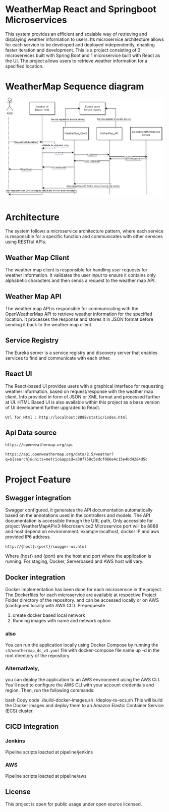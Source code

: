 # WeatherMap React and Springboot Microservices

This system provides an efficient and scalable way of retrieving and displaying weather information to users. Its microservice architecture allows for each service to be developed and deployed independently, enabling faster iteration and development.
This is a project consisting of 3 microservices built with Spring Boot and 1 microservice built with React as the UI. The project allows users to retrieve weather information for a specified location.

# WeatherMap Sequence diagram

![WeatherMapSequence](https://github.com/kumrajbiz/WatherMapMicroserviceReacttV2/blob/prod/WeatherMapSequence.png)

# Architecture

The system follows a microservice architecture pattern, where each service is responsible for a specific function and communicates with other services using RESTful APIs.

## Weather Map Client

The weather map client is responsible for handling user requests for weather information. It validates the user input to ensure it contains only alphabetic characters and then sends a request     to the weather map API.

## Weather Map API

The weather map API is responsible for communicating with the OpenWeatherMap API to retrieve weather information for the specified location. It processes the response and stores it in JSON format before sending it back to the weather map client.

## Service Registry

The Eureka server is a service registry and discovery server that enables services to find and communicate with each other.

## React UI

The React-based UI provides users with a graphical interface for requesting weather information. based on request/response with the weather map client. Info provided in form of JSON or XML format and processed further at UI.
HTML Based UI is also available within this project as a base version of UI development further upgraded to React. 
```
Url for Html : http://localhost:8888/static/index.html
```
## Api Data source
```
https://openweathermap.org/api
```
```
https://api.openweathermap.org/data/2.5/weather?q=${search}&units=metric&appid=a38f758c5edcf066e4c15e4bd4284d5c
```

# Project Feature 

## Swagger integration 

Swagger configured, it generates the API documentation automatically based on the annotations used in the controllers and models. The API documentation is accessible through the URL path,
Only accessible for project WeatherMapAPIv3-Mocroservice2 Microservice port will be 8888 and host depend on environmment. example localhost, docker IP and aws provided IP6 address.
```
http://{host}:{port}/swagger-ui.html
```
Where {host} and {port} are the host and port where the application is running.
For staging, Docker, Serverbased and AWS host will vary.

## Docker integration 

Docker implementation has been done for each microservice in the project. The Dockerfiles for each microservice are available at respective Project Folder directory of the repository.
and can be accessed locally or on AWS (configured locally with AWS CLI). 
Prepequesite 
1. create docker based local network
2. Running images with name and network option

### also

You can run the application locally using Docker Compose by running the ```s3/weathermap_dc_v3.yaml``` file with docker-compose file name up -d  in the root directory of the repository

### Alternatively,

you can deploy the application to an AWS environment using the AWS CLI. You'll need to configure the AWS CLI with your account credentials and region. Then, run the following commands:

bash
Copy code
./build-docker-images.sh
./deploy-to-ecs.sh
This will build the Docker images and deploy them to an Amazon Elastic Container Service (ECS) cluster.


## CICD Integration

### Jenkins
    
Pipeline scripts loacted at pipeline/jenkins
        
### AWS
    
Pipeline scripts loacted at pipeline/aws


## License

This project is open for public usage under open source licensed.
